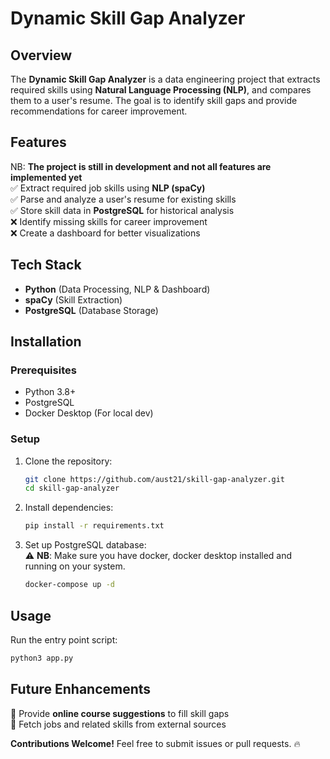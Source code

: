 # Dynamic Skill Gap Analyzer

## Overview

The **Dynamic Skill Gap Analyzer** is a data engineering project that extracts required skills using **Natural Language Processing (NLP)**, and compares them to a user's resume. The goal is to identify skill gaps and provide recommendations for career improvement.

## Features

NB: **The project is still in development and not all features are implemented yet**    
✅ Extract required job skills using **NLP (spaCy)**  
✅ Parse and analyze a user's resume for existing skills  
✅ Store skill data in **PostgreSQL** for historical analysis  
❌ Identify missing skills for career improvement  
❌ Create a dashboard for better visualizations


## Tech Stack

- **Python** (Data Processing, NLP & Dashboard)
- **spaCy** (Skill Extraction)
- **PostgreSQL** (Database Storage)

## Installation

### Prerequisites

- Python 3.8+
- PostgreSQL
- Docker Desktop (For local dev)

### Setup

1. Clone the repository:
   ```bash
   git clone https://github.com/aust21/skill-gap-analyzer.git
   cd skill-gap-analyzer
   ```
2. Install dependencies:

   ```bash
   pip install -r requirements.txt
   ```

3. Set up PostgreSQL database:  
⚠️ **NB**: Make sure you have docker, docker desktop installed and running on your system.  

   ```bash
   docker-compose up -d
   ```

## Usage

Run the entry point script:

```bash
python3 app.py
```

## Future Enhancements
🚀 Provide **online course suggestions** to fill skill gaps  
🚀 Fetch jobs and related skills from external sources

**Contributions Welcome!** Feel free to submit issues or pull requests. 🔥
